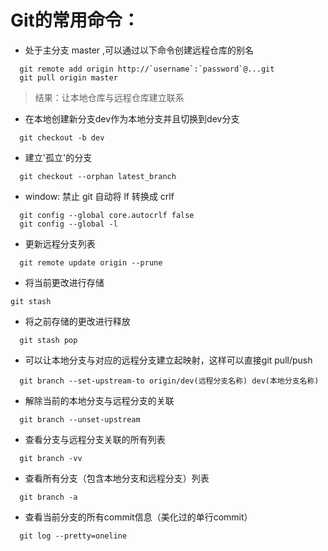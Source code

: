 # Git的常用命令：
- 处于主分支 master ,可以通过以下命令创建远程仓库的别名
```
  git remote add origin http://`username`:`password`@...git
  git pull origin master
```
> 结果：让本地仓库与远程仓库建立联系

- 在本地创建新分支dev作为本地分支并且切换到dev分支
```
  git checkout -b dev 
```

- 建立'孤立'的分支
```
  git checkout --orphan latest_branch
```

- window: 禁止 git 自动将 lf 转换成 crlf
```
  git config --global core.autocrlf false
  git config --global -l
```

- 更新远程分支列表
```
  git remote update origin --prune
```

- 将当前更改进行存储
```
git stash
```

- 将之前存储的更改进行释放
```
  git stash pop
```

- 可以让本地分支与对应的远程分支建立起映射，这样可以直接git pull/push
```
  git branch --set-upstream-to origin/dev(远程分支名称) dev(本地分支名称)
```

- 解除当前的本地分支与远程分支的关联
```
  git branch --unset-upstream
```

- 查看分支与远程分支关联的所有列表
```
  git branch -vv
```
- 查看所有分支（包含本地分支和远程分支）列表
```
  git branch -a
```

- 查看当前分支的所有commit信息（美化过的单行commit）
```
  git log --pretty=oneline
```
